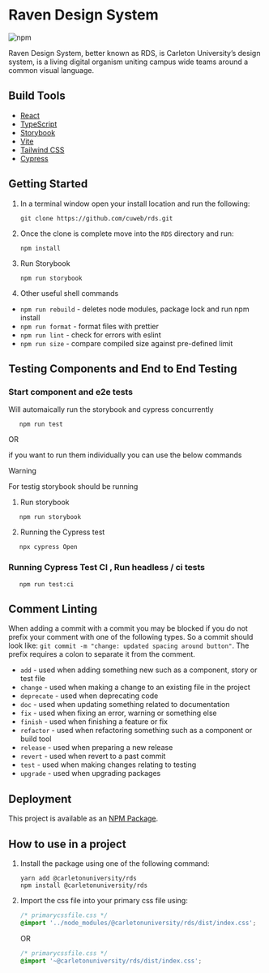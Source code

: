 # Raven Design System

![npm](https://img.shields.io/npm/v/@carletonuniversity/rds)

Raven Design System, better known as RDS, is Carleton University’s design system, is a living digital organism uniting campus wide teams around a common visual language.

## Build Tools

- [React](https://reactjs.org/)
- [TypeScript](https://www.typescriptlang.org/)
- [Storybook](https://storybook.js.org/)
- [Vite](https://vitejs.dev/)
- [Tailwind CSS](https://tailwindcss.com/)
- [Cypress](https://www.cypress.io/)

## Getting Started

1. In a terminal window open your install location and run the following:

   ```shell
   git clone https://github.com/cuweb/rds.git
   ```

2. Once the clone is complete move into the `RDS` directory and run:

   ```shell
   npm install
   ```

3. Run Storybook

   ```shell
   npm run storybook
   ```

4. Other useful shell commands

- `npm run rebuild` - deletes node modules, package lock and run npm install
- `npm run format` - format files with prettier
- `npm run lint` - check for errors with eslint
- `npm run size` - compare compiled size against pre-defined limit

## Testing Components and End to End Testing

### Start component and e2e tests

Will automaically run the storybook and cypress concurrently

```shell
   npm run test
```

OR

if you want to run them individually you can use the below commands

> [!WARNING]  
> For testig storybook should be running

1. Run storybook

```shell
   npm run storybook
```

2. Running the Cypress test

```shell
   npx cypress Open
```

### Running Cypress Test CI , Run headless / ci tests

```shell
   npm run test:ci
```

## Comment Linting

When adding a commit with a commit you may be blocked if you do not prefix your comment with one of the following types. So a commit should look like: `git commit -m "change: updated spacing around button"`. The prefix requires a colon to separate it from the comment.

- `add` - used when adding something new such as a component, story or test file
- `change` - used when making a change to an existing file in the project
- `deprecate` - used when deprecating code
- `doc` - used when updating something related to documentation
- `fix` - used when fixing an error, warning or something else
- `finish` - used when finishing a feature or fix
- `refactor` - used when refactoring something such as a component or build tool
- `release` - used when preparing a new release
- `revert` - used when revert to a past commit
- `test` - used when making changes relating to testing
- `upgrade` - used when upgrading packages

## Deployment

This project is available as an [NPM Package](https://www.npmjs.com/package/@carletonuniversity/rds).

## How to use in a project

1. Install the package using one of the following command:

   ```shell
   yarn add @carletonuniversity/rds
   npm install @carletonuniversity/rds
   ```

2. Import the css file into your primary css file using:

   ```css
   /* primarycssfile.css */
   @import '../node_modules/@carletonuniversity/rds/dist/index.css';
   ```

   OR

   ```css
   /* primarycssfile.css */
   @import '~@carletonuniversity/rds/dist/index.css';
   ```
